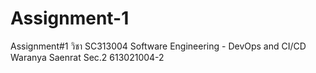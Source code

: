 # Assignment-1  
Assignment#1 วิชา SC313004 Software Engineering - DevOps and CI/CD  
Waranya Saenrat Sec.2 613021004-2 
